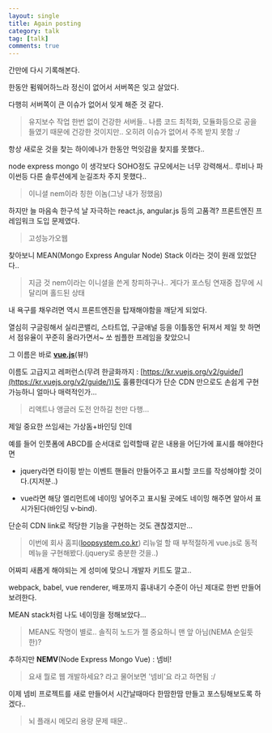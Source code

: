```yaml
---
layout: single
title: Again posting
category: talk
tag: [talk]
comments: true
---
```


간만에 다시 기록해본다.

한동안 펌웨어하느라 정신이 없어서 서버쪽은 잊고 살았다.

다행히 서버쪽이 큰 이슈가 없어서 잊게 해준 것 같다. 

> 유지보수 작업 한번 없이 건강한 서버들.. 나름 코드 최적화, 모듈화등으로 공을 들였기 때문에 건강한 것이지만.. 오히려 이슈가 없어서 주목 받지 못함 :/

항상 새로운 것을 찾는 하이에나가 한동안 먹잇감을 찾지를 못했다..

node express mongo 이 생각보다 SOHO정도 규모에서는 너무 강력해서.. 루비나 파이썬등 다른 솔루션에게 눈길조차 주지 못했다..

> 이니셜 nem이라 칭한 이놈(그냥 내가 정했음)

하지만 늘 마음속 한구석 날 자극하는 react.js, angular.js 등의 고품격? 프론트엔진 프레임워크 도입 문제였다.

> 고성능가오웹

찾아보니 MEAN(Mongo Express Angular Node) Stack 이라는 것이 원래 있었단다..

> 지금 것 nem이라는 이니셜을 쓴게 창피하구나.. 게다가 포스팅 연재중 잡무에 시달리며 홀드된 상태

내 욕구를 채우려면 역시 프론트엔진을 탑재해야함을 깨닫게 되었다.

열심히 구글링해서 실리콘밸리, 스타트업, 구글애널 등을 이틀동안 뒤져서 제일 핫 하면서 점유율이 꾸준히 올라가면서~ 쏘 씸플한 프레임을 찾았으니

그 이름은 바로 **[vue.js](https://vuejs.org)**(뷰!)

이름도 고급지고 레퍼런스(무려 한글화까지 : [https://kr.vuejs.org/v2/guide/](https://kr.vuejs.org/v2/guide/))도 훌륭한데다가 단순 CDN 만으로도 손쉽게 구현 가능하니 얼마나 매력적인가...

> 리액트나 앵글러 도전 안하길 천만 다행...

제일 중요한 쓰임새는 가상돔+바인딩 인데

예를 들어 인풋폼에 ABCD를 순서대로 입력할때 같은 내용을 어딘가에 표시를 해야한다면

- jquery라면 타이핑 받는 이벤트 핸들러 만들어주고 표시할 코드를 작성해야할 것이다.(지저분..)

- vue라면 해당 엘리먼트에 네이밍 넣어주고 표시될 곳에도 네이밍 해주면 알아서 표시가된다(바인딩 v-bind).

단순히 CDN link로 적당한 기능을 구현하는 것도 괜찮겠지만...

> 이번에 회사 홈피([loopsystem.co.kr](http://loopsystem.co.kr)) 리뉴얼 할 때 부적절하게 vue.js로 동적 메뉴을 구현해봤다.(jquery로 충분한 것을..)

어짜피 새롭게 해야되는 게 성미에 맞으니 개발자 키트도 깔고..

webpack, babel, vue renderer, 배포까지 흉내내기 수준이 아닌 제대로 한번 만들어보려한다.

MEAN stack처럼 나도 네이밍을 정해보았다...

> MEAN도 작명이 별로.. 솔직히 노드가 젤 중요하니 맨 앞 아님(NEMA 순일듯한)?

추하지만 **NEMV**(Node Express Mongo Vue) : 넴비!

> 요새 뭘로 웹 개발하세요? 라고 물어보면 '넴비'요 라고 하면됨 :/

이제 넴비 프로젝트를 새로 만들어서 시간날때마다 한땀한땀 만들고 포스팅해보도록 하겠다..

> 뇌 플래시 메모리 용량 문제 때문..  